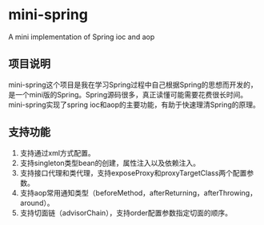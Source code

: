 # mini-spring
A mini implementation of Spring ioc and aop

<h2>项目说明</h2>
mini-spring这个项目是我在学习Spring过程中自己根据Spring的思想而开发的，是一个mini版的Spring。Spring源码很多，真正读懂可能需要花费很长时间。mini-spring实现了spring ioc和aop的主要功能，有助于快速理清Spring的原理。
<h2>支持功能</h2>
<ol>
<li>支持通过xml方式配置。</li>
<li>支持singleton类型bean的创建，属性注入以及依赖注入。</li>
<li>支持接口代理和类代理，支持exposeProxy和proxyTargetClass两个配置参数。</li>
<li>支持aop常用通知类型（beforeMethod，afterReturning，afterThrowing，around）。</li>
<li>支持切面链（advisorChain），支持order配置参数指定切面的顺序。</li>
</ol>
